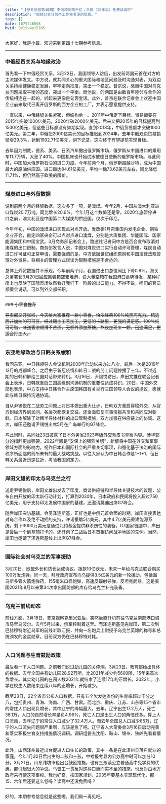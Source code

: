 ```yaml
---
title: "【参考信息第40期】中俄冲刺两千亿；三孩（15年后）免费读高中"
description: "继续分享马前卒工作室关注的信息。"
tags: []
date: 1679748568
bvid: BV19v4y157N5
---
```

大家好，我是小戴，欢迎来到第四十七期参考信息。

---

### 中俄经贸关系与地缘政治

首先看一下中俄经贸关系。3月22日，我国领导人访俄，出发前两国元首在对方的主流媒体发文。中方说，就共同关心的重大国际和地区问题及时沟通对表，为双边关系持续健康稳定发展，牢牢定向把度，突出一个稳定。普京说，感谢中国对乌克兰问题采取平衡的态度，突出一个平衡。而他说，的两国是由数百年睦邻与合作的传统相连在一起的，听起来更像是句客套话。此外，普京在联合记者会上欢迎中国企业前来取代已离开俄罗斯的西方企业的工厂，并表示愿意提供支持。

一直以来，中俄经贸关系紧密，但结构单一。2011年中俄定下目标，贸易额要在2015年突破1000亿美元，2020年破2000亿美元。后来又把2015年的目标提高到1500亿美元，但这些目标都没有如期实现。直到2018年，中俄贸易额才突破1000亿美元。第二年，中俄把2000亿美元的目标推迟到2024年。去年中俄双边贸易额猛增29.3%，达到1902.71亿美元，创下记录。这次终于有望提前实现目标。

去年因为制裁，德系、美系、日系汽车撤出俄罗斯市场，俄罗斯从中国进口的乘用车11.7万辆，大涨了40%。中国机床也开始试水被德日垄断的俄罗斯市场。与此同时，中国加大俄罗斯石油的进口力度。今年前两个月，俄罗斯超越沙特，成为中国最大的原油供应国。进口额达84.61亿美元，平均一桶73.62美元左右，同比降低11.71%，但仍然高于欧美的限价。

---

### 煤炭进口与外贸数据

说到前两个月的经贸数据，这次多了一项，是澳煤。今年2月，中国从澳大利亚进口煤炭20.7万吨，同比增长20.6%。今年1月这个数值还是零。2020年底暂停进口之前，澳大利亚是中国第二大煤炭的供应国，仅次于印尼。

今年年初，中国的澳煤进口实现点对点开放。发改委1月召集国内发电企业、钢铁企业开会，敲定四家央企可以点对点进口澳煤，分别是大唐集团、华能国际、国家能源集团和中国宝武。3月商务部记者会上，路透社记者问中方是否会宣布取消对澳煤的出口限制。商务部发言人说，中国对煤炭进口实行自动许可管理，煤炭自动进口许可证可正常申请，需要强调的是，中方依据世贸组织原则和中国法律法规管理对外贸易。将相关的管理方式误读为限制措施是不合适的。

总体上外贸数据并不乐观。今年前两个月，我国进出口总值同比下降0.8%。海关总署署长3月20日回应集装箱空箱堆港，说大量空箱在我国港口蓄势待发，某种程度上也反映了国际市场依然看好我们下一阶段的出口能力。不得不说，咱们的官员都很会说话，可以到外交部任职。

---

~~### 小零食推荐~~

~~导卖部又开张啦，今天给大家推荐一款小零食，怡浓经典100%纯黑巧克力。精选西非加纳的可可豆，经过瑞士工艺加工，更低的卡路里，更强的满足感。100%纯可可脂，味道香浓顺滑不苦涩，无额外添加蔗糖。熬夜加班来一颗，迅速满足，更适合打工人。~~

---

### 东亚地缘政治与日韩关系缓和

看回东亚。中日韩领导人会议机制2008年启动以来办过八次，最后一次是2019年12月的成都峰会。之后由于新冠疫情和韩日二战的劳工问题停摆了三年。不过近期的日韩和解给三国对话带来转机。3月16日，尹锡悦访日，岸田文雄在联合记者会上表示，日韩就重启三国高级别沟通机制的重要性达成共识。20日，中国外交部也表示，中方支持中日韩合作主席国韩国有关举行三国领导人会议的提议，愿就此与韩日保持沟通协调。

自从尹锡悦在二战劳工问题上对日本做出重大让步，日韩双方重启穿梭外交，从官方到经济界到民间，各层次都恢复交往，还全面恢复军事情报共享和共同应对朝鲜。日本解除了对韩半导体材料的出口管制措施，双方加强在供应链上的协调。这次，岸田还邀请尹锡悦出席5月在广岛举行的G7峰会。

与此同时，共同社23日披露了日本外务省2023年版外交蓝皮书草案内容。涉华部分的措辞更加强硬。2022年版是“安保上的强烈关切”，新版将中国在外交和军事领域方面的影响力，视作日本和国际社会的严重关切事项，和强化基于法治的国际秩序所面临的前所未有的最大战略挑战。以往大家认为中日韩合作是1+1+1，但日韩关系最近迅速拉近，考验我国的定力。

---

### 岸田文雄的印太与乌克兰之行

送走尹锡悦后，岸田文雄出发去了印度，商谈供应链和半导体关键技术的议题，公布自由开放的印太新行动计划，打算到2030年，日本政府和民间将投入超过750亿美元，用于支持印太发展中国家的基建，还邀请莫迪出席G7峰会。

随后岸田突访基辅，会见泽连斯基，正好也是中俄元首会面的时期。岸田直接表达对乌合作以及绝不动摇的支持，许诺援助5亿美元。其中4.7亿美元重建能源系统，剩下3000万美元是通过北约基金提供非杀伤性的装备。G7国家首脑中，岸田是最后一个到基辅打卡的，还开创了二战后日本首相访问战争地区的先例。当然，岸田也邀请了泽连斯基线上出席G7峰会。

---

### 国际社会对乌克兰的军事援助

3月20日，欧盟外长和防长达成协议，拨款10亿欧元，未来一年给乌克兰联合购买100万发炮弹。同一天，拜登政府宣布向乌提供3.5亿美元的新一轮援助，包括海马斯多管火箭炮弹药，155毫米口径炮弹，高速反辐射导弹，反坦克武器。这是美国2021年8月以来第34次拿出国防部的库存给乌克兰补充装备。

---

### 乌克兰前线动态

前线方面，3月18日，普京视察克里米亚后，突然坐直升机前往乌克兰南部港口城市马里乌波尔。去年5月以来，俄军控制着这里。而泽连斯基见完岸田，第二次到巴赫穆特附近乌军的前线听取汇报，并向一名炮兵上尉授予乌克兰英雄的称号和总统颁发的金星勋章。目前双方仍在巴赫穆特对耗。

---

### 人口问题与生育鼓励政策

最后看一下人口问题。之前我们说过幼儿园的关停潮，3月23日，教育部给出具体的数据。去年全国共有幼儿园28.92万所，比2021年减少约5600所，15年来首次负增长。其实幼儿园的在园人数2021年就结束了连续17年的正增长。2022年，小学在校生人数结束连续八年的正增长，开始减少。

截至23日，22个省市公布人口数据，只有五个欠发达省份的生育率超过千分之八，包括贵州、青海、海南、广西、甘肃。而北京、重庆、江苏、山东等15个省市的常住人口出现负增长，其中辽宁的降幅最大。去年，辽宁出生17.2万人，死亡38.1万，人口的自然增长率是负4.96%，死亡人口是出生人口的两倍还多。算上人口流动，去年辽宁的常住人口减少了32.4万人。而去年全国总人口减少85万，辽宁的人口流失问题很严重啊，应该是急了吧。辽宁省人大常委会3月16日启动完善和落实积极生育支持措施情况调研。调研组要去沈阳、鞍山、锦州、铁岭先看看情况。

此外，山西泽州最近出台促进人口生长的政策，其中一条是在此泽州县落户就业的家庭，今年1月30日后出生的二孩和三孩，中考报考县内公办高中时可以加分10分。3月21日，山东潍坊市也出台鼓励措施，也有三孩读公立普通高中免学费的优惠，都引起很大的争议。马督工一贯反对这种口惠而实不至的措施，也反对由地方政府来行使这项事权。我也好奇，按国家规划，2035年要基本实现现代化，那15、六年后还要这么卷吗？读高中还没免费吗？

---

好的，本期参考信息就是这些啦，我们周一再见吧。

